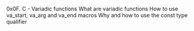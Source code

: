 0x0F. C - Variadic functions
What are variadic functions How to use va_start, va_arg and va_end macros Why and how to use the const type qualifier

